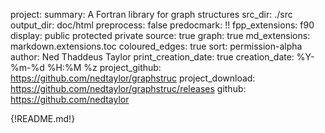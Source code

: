 project:
summary: A Fortran library for graph structures
src_dir: ./src
output_dir: doc/html
preprocess: false
predocmark: !!
fpp_extensions: f90
display: public
         protected
         private
source: true
graph: true
md_extensions: markdown.extensions.toc
coloured_edges: true
sort: permission-alpha
author: Ned Thaddeus Taylor
print_creation_date: true
creation_date: %Y-%m-%d %H:%M %z
project_github: https://github.com/nedtaylor/graphstruc
project_download: https://github.com/nedtaylor/graphstruc/releases
github: https://github.com/nedtaylor

{!README.md!}